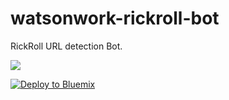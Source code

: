 # watsonwork-rickroll-bot
RickRoll URL detection Bot.

![](http://i.imgur.com/5q3R9.gif)

[![Deploy to Bluemix](https://bluemix.net/deploy/button.png)](https://bluemix.net/deploy?repository=https://github.com/WilliamHolmes/watsonwork-rickroll-bot&branch=master)

